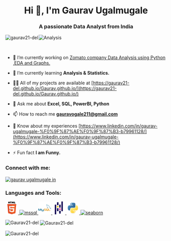 
<h1 align="center">Hi 👋, I'm Gaurav Ugalmugale</h1>
<h3 align="center">A passionate Data Analyst from India</h3>
<img align="right" alt="Analysis" width="400" src="https://media1.giphy.com/media/v1.Y2lkPTc5MGI3NjExbDBnZGltcmt5MTZsZWR2MXg3NWZ2bjBsd3JsNzdic3k2ejBhM3I3aiZlcD12MV9pbnRlcm5hbF9naWZfYnlfaWQmY3Q9Zw/wLNuW1tCKRiPmDV5Y4/giphy.gif">

<p align="left"> <img src="https://komarev.com/ghpvc/?username=gaurav21-del&label=Profile%20views&color=0e75b6&style=flat" alt="gaurav21-del" /> </p>

<p align="left"> <a href="https://twitter.com/" target="blank"><img src="https://img.shields.io/twitter/follow/?logo=twitter&style=for-the-badge" alt="" /></a> </p>

- 🔭 I’m currently working on [Zomato company Data Analysis using Python ,EDA and Graphs.](https://github.com/Gaurav21-del/My-Projects-Zomato-)

- 🌱 I’m currently learning **Analysis & Statistics.**

- 👨‍💻 All of my projects are available at [https://gaurav21-del.github.io/Gaurav.github.io/](https://gaurav21-del.github.io/Gaurav.github.io/)

- 💬 Ask me about **Excel, SQL, PowerBI, Python**

- 📫 How to reach me **gauravogale211@gmail.com**

- 📄 Know about my experiences [https://www.linkedin.com/in/gaurav-ugalmugale-%F0%9F%87%AE%F0%9F%87%B3-b79961128/](https://www.linkedin.com/in/gaurav-ugalmugale-%F0%9F%87%AE%F0%9F%87%B3-b79961128/)

- ⚡ Fun fact **I am Funny.**

<h3 align="left">Connect with me:</h3>
<p align="left">
<a href="https://linkedin.com/in/Gaurav Ugalmugale IN" target="blank"><img align="center" src="https://raw.githubusercontent.com/rahuldkjain/github-profile-readme-generator/master/src/images/icons/Social/linked-in-alt.svg" alt="gaurav ugalmugale in" height="30" width="40" /></a>
</p>

<h3 align="left">Languages and Tools:</h3>
<p align="left"> <a href="https://www.w3.org/html/" target="_blank" rel="noreferrer"> <img src="https://raw.githubusercontent.com/devicons/devicon/master/icons/html5/html5-original-wordmark.svg" alt="html5" width="40" height="40"/> </a> <a href="https://www.microsoft.com/en-us/sql-server" target="_blank" rel="noreferrer"> <img src="https://www.svgrepo.com/show/303229/microsoft-sql-server-logo.svg" alt="mssql" width="40" height="40"/> </a> <a href="https://www.mysql.com/" target="_blank" rel="noreferrer"> <img src="https://raw.githubusercontent.com/devicons/devicon/master/icons/mysql/mysql-original-wordmark.svg" alt="mysql" width="40" height="40"/> </a> <a href="https://pandas.pydata.org/" target="_blank" rel="noreferrer"> <img src="https://raw.githubusercontent.com/devicons/devicon/2ae2a900d2f041da66e950e4d48052658d850630/icons/pandas/pandas-original.svg" alt="pandas" width="40" height="40"/> </a> <a href="https://www.python.org" target="_blank" rel="noreferrer"> <img src="https://raw.githubusercontent.com/devicons/devicon/master/icons/python/python-original.svg" alt="python" width="40" height="40"/> </a> <a href="https://seaborn.pydata.org/" target="_blank" rel="noreferrer"> <img src="https://seaborn.pydata.org/_images/logo-mark-lightbg.svg" alt="seaborn" width="40" height="40"/> </a> </p>

<p><img align="left" src="https://github-readme-stats.vercel.app/api/top-langs?username=Gaurav21-del&show_icons=true&locale=en&layout=compact" alt="Gaurav21-del" /></p>

<p>&nbsp;<img align="center" src="https://github-readme-stats.vercel.app/api?username=Gaurav21-del&show_icons=true&locale=en" alt="Gaurav21-del" /></p>

<p><img align="center" src="https://github-readme-streak-stats.herokuapp.com/?user=Gaurav21-del&" alt="Gaurav21-del" /></p>
